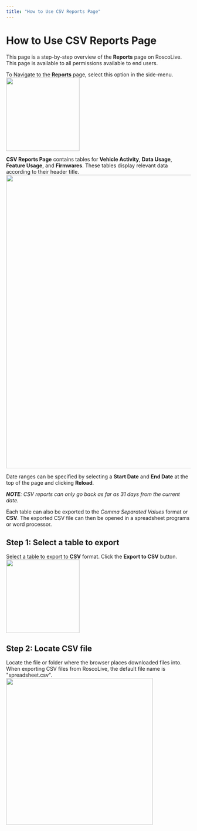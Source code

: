 ```yaml
---
title: "How to Use CSV Reports Page"
---
```

# How to Use CSV Reports Page

This page is a step-by-step overview of the **Reports** page on RoscoLive. This page is available to all permissions available to end users.  
  

To Navigate to the **Reports** page, select this option in the side-menu. <img src="/user/product/roscolive2.0/how_to_guide/reports/rlreports_sidemenu.jpg" class="align-center" width="200" />  
  

**CSV Reports Page** contains tables for **Vehicle Activity**, **Data Usage**, **Feature Usage**, and **Firmwares**. These tables display relevant data according to their header title. <img src="/user/product/roscolive2.0/how_to_guide/reports/rlcsv_reports_page.jpg" class="align-center" width="800" />  
  
Date ranges can be specified by selecting a **Start Date** and **End Date** at the top of the page and clicking **Reload**.  
***NOTE**: CSV reports can only go back as far as 31 days from the current date.*  
  
Each table can also be exported to the *Comma Separated Values* format or **CSV**. The exported CSV file can then be opened in a spreadsheet programs or word processor.

## Step 1: Select a table to export

Select a table to export to **CSV** format. Click the **Export to CSV** button. <img src="/user/product/roscolive2.0/how_to_guide/reports/rlcsv_reports_exportbutton.jpg" class="align-center" width="200" />  
  

## Step 2: Locate CSV file

Locate the file or folder where the browser places downloaded files into. When exporting CSV files from RoscoLive, the default file name is "spreadsheet.csv". <img src="/user/product/roscolive2.0/how_to_guide/reports/rlcsv_reports_csvspreadsheet.jpg" class="align-center" width="400" />
